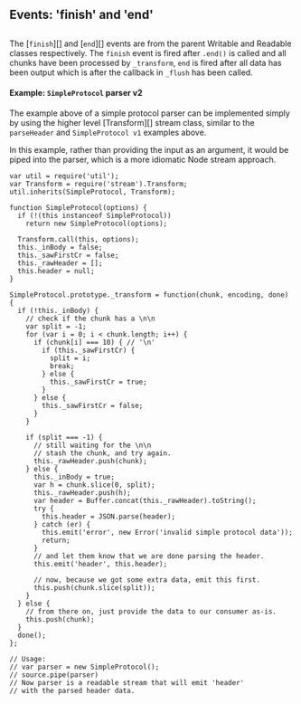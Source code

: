 ## Events: 'finish' and 'end'

## 

The \[`finish`\]\[\] and \[`end`\]\[\] events are from the parent Writable
and Readable classes respectively. The `finish` event is fired after
`.end()` is called and all chunks have been processed by `_transform`,
`end` is fired after all data has been output which is after the callback
in `_flush` has been called.

#### Example: `SimpleProtocol` parser v2

The example above of a simple protocol parser can be implemented
simply by using the higher level \[Transform\]\[\] stream class, similar to
the `parseHeader` and `SimpleProtocol v1` examples above.

In this example, rather than providing the input as an argument, it
would be piped into the parser, which is a more idiomatic Node stream
approach.

    var util = require('util');
    var Transform = require('stream').Transform;
    util.inherits(SimpleProtocol, Transform);
    
    function SimpleProtocol(options) {
      if (!(this instanceof SimpleProtocol))
        return new SimpleProtocol(options);
    
      Transform.call(this, options);
      this._inBody = false;
      this._sawFirstCr = false;
      this._rawHeader = [];
      this.header = null;
    }
    
    SimpleProtocol.prototype._transform = function(chunk, encoding, done) {
      if (!this._inBody) {
        // check if the chunk has a \n\n
        var split = -1;
        for (var i = 0; i < chunk.length; i++) {
          if (chunk[i] === 10) { // '\n'
            if (this._sawFirstCr) {
              split = i;
              break;
            } else {
              this._sawFirstCr = true;
            }
          } else {
            this._sawFirstCr = false;
          }
        }
    
        if (split === -1) {
          // still waiting for the \n\n
          // stash the chunk, and try again.
          this._rawHeader.push(chunk);
        } else {
          this._inBody = true;
          var h = chunk.slice(0, split);
          this._rawHeader.push(h);
          var header = Buffer.concat(this._rawHeader).toString();
          try {
            this.header = JSON.parse(header);
          } catch (er) {
            this.emit('error', new Error('invalid simple protocol data'));
            return;
          }
          // and let them know that we are done parsing the header.
          this.emit('header', this.header);
    
          // now, because we got some extra data, emit this first.
          this.push(chunk.slice(split));
        }
      } else {
        // from there on, just provide the data to our consumer as-is.
        this.push(chunk);
      }
      done();
    };
    
    // Usage:
    // var parser = new SimpleProtocol();
    // source.pipe(parser)
    // Now parser is a readable stream that will emit 'header'
    // with the parsed header data.